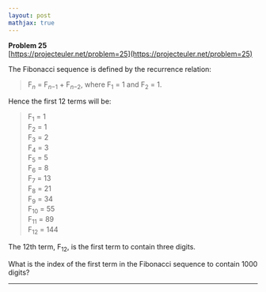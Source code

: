 ```yaml
---
layout: post
mathjax: true
---
```

**Problem 25**  
[https://projecteuler.net/problem=25](https://projecteuler.net/problem=25)

<p>The Fibonacci sequence is defined by the recurrence relation:</p>
<blockquote>F<sub><i>n</i></sub> = F<sub><i>n</i>−1</sub> + F<sub><i>n</i>−2</sub>, where F<sub>1</sub> = 1 and F<sub>2</sub> = 1.</blockquote>
<p>Hence the first 12 terms will be:</p>
<blockquote>F<sub>1</sub> = 1<br />
F<sub>2</sub> = 1<br />
F<sub>3</sub> = 2<br />
F<sub>4</sub> = 3<br />
F<sub>5</sub> = 5<br />
F<sub>6</sub> = 8<br />
F<sub>7</sub> = 13<br />
F<sub>8</sub> = 21<br />
F<sub>9</sub> = 34<br />
F<sub>10</sub> = 55<br />
F<sub>11</sub> = 89<br />
F<sub>12</sub> = 144</blockquote>
<p>The 12th term, F<sub>12</sub>, is the first term to contain three digits.</p>
<p>What is the index of the first term in the Fibonacci sequence to contain 1000 digits?</p>

---
